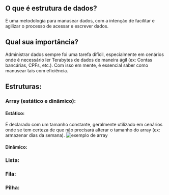 ## O que é estrutura de dados?
É uma metodologia para manusear dados, com a intenção de facilitar e agilizar o processo de acessar e escrever dados.

## Qual sua importância?
Administrar dados sempre foi uma tarefa difícil, especialmente em cenários onde é necessário ler Terabytes de dados de maneira ágil (ex: Contas bancárias, CPFs, etc.). Com isso em mente, é essencial saber como manusear tais com eficiência.

## Estruturas:
### Array (estático e dinâmico):
#### Estático:
É declarado com um tamanho constante, geralmente utilizado em cenários onde se tem certeza de que não precisará alterar o tamanho do array (ex: armazenar dias da semana).
![exemplo de array](https://github.com/Buggyes/Algoritmos-e-Estruturas-de-Dados/blob/main/Aula1/ArrayEstatico)
#### Dinâmico:

### Lista:

### Fila:

### Pilha:

